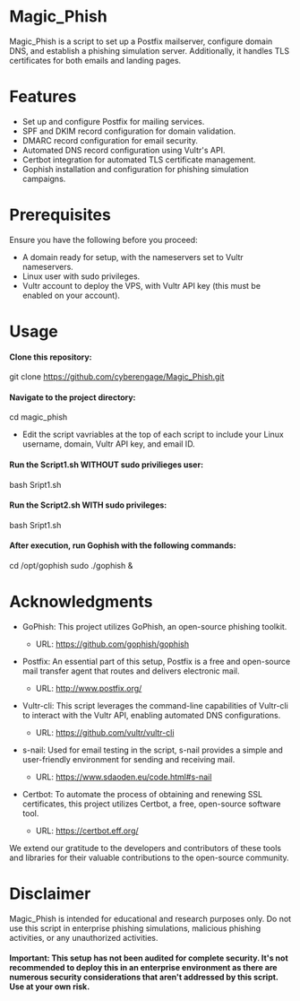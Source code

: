 # Magic_Phish

Magic_Phish is a script to set up a Postfix mailserver, configure domain DNS, and establish a phishing simulation server. Additionally, it handles TLS certificates for both emails and landing pages.

# Features
 - Set up and configure Postfix for mailing services.
 - SPF and DKIM record configuration for domain validation.
 - DMARC record configuration for email security.
 - Automated DNS record configuration using Vultr's API.
 - Certbot integration for automated TLS certificate management.
 - Gophish installation and configuration for phishing simulation campaigns.

# Prerequisites
Ensure you have the following before you proceed:

 - A domain ready for setup, with the nameservers set to Vultr nameservers.
 - Linux user with sudo privileges.
 - Vultr account to deploy the VPS, with Vultr API key (this must be enabled on your account). 

# Usage
#### Clone this repository:
git clone https://github.com/cyberengage/Magic_Phish.git

#### Navigate to the project directory:
cd magic_phish

* Edit the script vavriables at the top of each script to include your Linux username, domain, Vultr API key, and email ID.

#### Run the Script1.sh WITHOUT sudo privilieges user:
bash Sript1.sh

#### Run the Script2.sh WITH sudo privileges:
bash Sript1.sh

#### After execution, run Gophish with the following commands:
cd /opt/gophish
sudo ./gophish &

# Acknowledgments
 - GoPhish: This project utilizes GoPhish, an open-source phishing toolkit. 
   - URL: https://github.com/gophish/gophish

 - Postfix: An essential part of this setup, Postfix is a free and open-source mail transfer agent that routes and delivers electronic mail.  
   - URL: http://www.postfix.org/

 - Vultr-cli: This script leverages the command-line capabilities of Vultr-cli to interact with the Vultr API, enabling automated DNS configurations.
   - URL: https://github.com/vultr/vultr-cli

 - s-nail: Used for email testing in the script, s-nail provides a simple and user-friendly environment for sending and receiving mail. 
   - URL: https://www.sdaoden.eu/code.html#s-nail

 - Certbot: To automate the process of obtaining and renewing SSL certificates, this project utilizes Certbot, a free, open-source software tool.
   - URL: https://certbot.eff.org/

We extend our gratitude to the developers and contributors of these tools and libraries for their valuable contributions to the open-source community.

# Disclaimer
Magic_Phish is intended for educational and research purposes only. 
Do not use this script in enterprise phishing simulations, malicious phishing activities, or any unauthorized activities. 

#### Important: This setup has not been audited for complete security. It's not recommended to deploy this in an enterprise environment as there are numerous security considerations that aren't addressed by this script. Use at your own risk.

